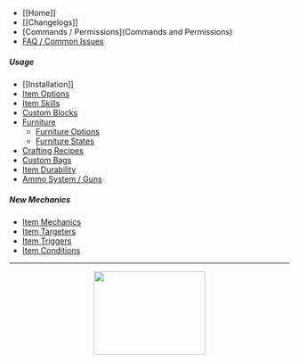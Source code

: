 * [[Home]]
* [[Changelogs]]
* [Commands / Permissions](Commands and Permissions)
* [FAQ / Common Issues](FAQ)

##### Usage
  * [[Installation]]
  * [Item Options](Options)
  * [Item Skills](Usage)
  * [Custom Blocks](Custom-Blocks)
  * [Furniture](Furniture) 
    * [Furniture Options](Furniture/Options)
    * [Furniture States](Furniture-States)
  * [Crafting Recipes](Recipes)
  * [Custom Bags](Bags)
  * [Item Durability](CustomDurability)
  * [Ammo System / Guns](Ammo)

##### New Mechanics
  * [Item Mechanics](Skills/Mechanics)
  * [Item Targeters](Skills/Targeters)
  * [Item Triggers](Skills/Triggers)
  * [Item Conditions](Skills/Conditions)

<hr>

<div align="center" width="100px">
<a href="https://bisecthosting.com/mythiccraft">
<img src="https://www.bisecthosting.com/partners/custom-banners/fcbe6cdc-f647-4270-8a5c-b33b91617613.png" width="200px" height="150px" />
</a>
</div>